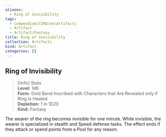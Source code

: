 ```yaml
---
aliases:
  - Ring of Invisibility
tags:
  - Compendium/CSRD/en/Artifacts
  - Artifact
  - Artifact/Fantasy
title: Ring of Invisibility
collection: Artifacts
kind: Artifact
categories: []
---
```

## Ring of Invisibility  
>[!info] Stats  
> **Level:** 1d6  
> **Form:** Gold Band Inscribed with Characters that Are Revealed only if Ring Is Heated  
> **Depletion:** 1 in 1D20  
> **Kind:** Fantasy
  
The wearer of the ring becomes invisible for one minute. While invisible, the wearer is specialized in stealth and Speed defense tasks. The effect ends if they attack or spend points from a Pool for any reason.